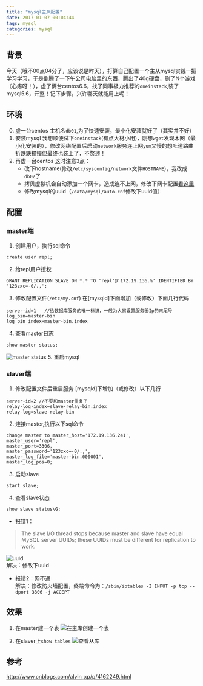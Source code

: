 ```yaml
---
title: "mysql主从配置"
date: 2017-01-07 00:04:44
tags: mysql
categories: mysql
---
```


## 背景
今天（哦不00点04分了，应该说是昨天），打算自己配置一个主从mysql实践一把学习学习，于是倒腾了一下午公司电脑里的东西，腾出了40g硬盘，删了N个游戏（心疼呀！），虚了俩台centos6.6，找了同事极力推荐的`oneinstack`,装了mysql5.6，开整！记下步骤，兴许哪天就能用上呢！

## 环境
0. 虚一台centos
主机名`db01`,为了快速安装，最小化安装就好了（其实并不好）
0. 安装mysql
我想顺便试下`oneinstack`(有点大材小用)，刚想`wget`发现木网（最小化安装的），修改网络配置后启动`network`服务连上网`yum`又慢的想吐道路曲折跌跌撞撞但最终也装上了，不赘述！
1. 再虚一台centos
这时注意3点：
    - 改下hostname(修改`/etc/sysconfig/network`文件`HOSTNAME`)，我改成`db02`了
    - 拷贝虚拟机会自动添加一个网卡，造成连不上网，修改下网卡配置[看这里](http://www.01happy.com/vmware-copy-centos-device-eth0-does-not-seem-to-be-present/)
    - 修改mysql的uuid（`/data/mysql/auto.cnf`修改下uuid值）

## 配置

### master端
1. 创建用户，执行sql命令
```
create user repl;
```
2. 给repl用户授权
```
GRANT REPLICATION SLAVE ON *.* TO 'repl'@'172.19.136.%' IDENTIFIED BY '123zxc=-0/.,';
```
3. 修改配置文件(`/etc/my.cnf`)
在[mysqld]下面增加（或修改）下面几行代码
```
server-id=1   //给数据库服务的唯一标识，一般为大家设置服务器Ip的末尾号
log_bin=master-bin
log_bin_index=master-bin.index
```
4. 查看master日志
```
show master status;
```
![master status](http://7xlbo3.com1.z0.glb.clouddn.com/2017/01/07/20170107004223.png)
5. 重启mysql

### slaver端

1. 修改配置文件后重启服务
[mysqld]下增加（或修改）以下几行
```
server-id=2 //不要和master重复了
relay-log-index=slave-relay-bin.index
relay-log=slave-relay-bin
```

2. 连接master,执行以下sql命令
```
change master to master_host='172.19.136.241',
master_user='repl',
master_port=3306,
master_password='123zxc=-0/.,',
master_log_file='master-bin.000001',
master_log_pos=0;
```
3. 启动slave
```
start slave;
```

4. 查看slave状态
```
show slave status\G;
```

  - 报错1：
  >The slave I/O thread stops because master and slave have equal MySQL server UUIDs; these UUIDs must be different for replication to work.  
  
  ![uuid](http://7xlbo3.com1.z0.glb.clouddn.com/2017/01/07/20170107004817.png)  
  解决：修改下uuid
  - 报错2：网不通  
  解决：修改防火墙配置，终端命令为：`/sbin/iptables -I INPUT -p tcp --dport 3306 -j ACCEPT`


## 效果

1. 在master建一个表
![在主库创建一个表](http://7xlbo3.com1.z0.glb.clouddn.com/2017/01/06/20170106235111.png)

2. 在slaver上`show tables`
![查看从库](http://7xlbo3.com1.z0.glb.clouddn.com/2017/01/06/20170106235153.png)

## 参考

http://www.cnblogs.com/alvin_xp/p/4162249.html




